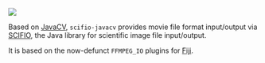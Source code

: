 [![](https://travis-ci.org/scifio/scifio-javacv.svg?branch=master)](https://travis-ci.org/scifio/scifio-javacv)

Based on [JavaCV](https://github.com/bytedeco/javacv), `scifio-javacv` provides
movie file format input/output via [SCIFIO](http://scif.io/), the Java library
for scientific image file input/output.

It is based on the now-defunct `FFMPEG_IO` plugins for [Fiji](http://fiji.sc/).
